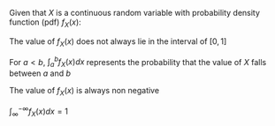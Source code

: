 Given that $X$ is a continuous random variable with probability density function (pdf) $f_X(x)$:

The value of $f_X(x)$ does not always lie in the interval of $[0,1]$

For $a < b$, $\int_a^bf_X(x)dx$ represents the probability that the value of $X$ falls between $a$ and $b$

The value of $f_X(x)$ is always non negative

$\int_\infty^{-\infty}f_X(x)dx = 1$
